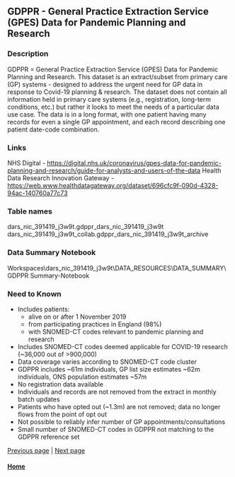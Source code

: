 ## GDPPR - General Practice Extraction Service (GPES) Data for Pandemic Planning and Research

### Description
GDPPR = General Practice Extraction Service (GPES) Data for Pandemic Planning and Research. This dataset is an extract/subset from primary care (GP) systems - designed to address the urgent need for GP data in response to Covid-19 planning & research. The dataset does not contain all information held in primary care systems (e.g., registration, long-term conditions, etc.) but rather it looks to meet the needs of a particular data use case. The data is in a long format, with one patient having many records for even a single GP appointment, and each record describing one patient date-code combination.

### Links
NHS Digital - https://digital.nhs.uk/coronavirus/gpes-data-for-pandemic-planning-and-research/guide-for-analysts-and-users-of-the-data
Health Data Research Innovation Gateway - https://web.www.healthdatagateway.org/dataset/696cfc9f-090d-4328-94ac-140760a77c73

### Table names
dars_nic_391419_j3w9t.gdppr_dars_nic_391419_j3w9t
dars_nic_391419_j3w9t_collab.gdppr_dars_nic_391419_j3w9t_archive

### Data Summary Notebook
Workspaces\dars_nic_391419_j3w9t\DATA_RESOURCES\DATA_SUMMARY\GDPPR Summary-Notebook

### Need to Known

- Includes patients:
  - alive on or after 1 November 2019
  - from participating practices in England (98%)
  - with SNOMED-CT codes relevant to pandemic planning and research
- Includes SNOMED-CT codes deemed applicable for COVID-19 research (~36,000 out of >900,000) 
- Data coverage varies according to SNOMED-CT code cluster 
- GDPPR includes ~61m individuals, GP list size estimates ~62m individuals, ONS population estimates ~57m 
- No registration data available 
- Individuals and records are not removed from the extract in monthly batch updates 
- Patients who have opted out (~1.3m) are not removed; data no longer flows from the point of opt out
- Not possible to reliably infer number of GP appointments/consultations
- Small number of SNOMED-CT codes in GDPPR not matching to the GDPPR reference set

[Previous page](/index.md) | [Next page](hes_apc.md)

#### [Home](./index.md) 
